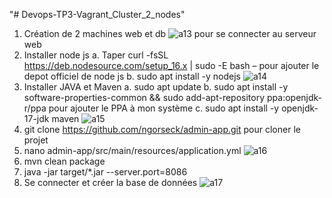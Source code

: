 "# Devops-TP3-Vagrant_Cluster_2_nodes" 
1.	Création de 2 machines web et db
![a13](https://github.com/user-attachments/assets/9e9fadfe-3f6b-4736-a37f-b4a633eda043)
pour se connecter au serveur web
3.	Installer node js
a.	Taper curl -fsSL https://deb.nodesource.com/setup_16.x | sudo -E bash – pour ajouter le depot officiel de node js
b.	sudo apt install -y nodejs
![a14](https://github.com/user-attachments/assets/28b42ded-ac95-4177-a9c2-2bcec1a14c2a)
4.	Installer JAVA et Maven
a.	sudo apt update
b.	sudo apt install -y software-properties-common && sudo add-apt-repository ppa:openjdk-r/ppa pour ajouter le PPA à mon système
c.	sudo apt install -y openjdk-17-jdk maven
![a15](https://github.com/user-attachments/assets/a8cc2653-6dc4-46fd-8455-8de4594678da)
5.	git clone https://github.com/ngorseck/admin-app.git pour cloner le projet
6.	nano admin-app/src/main/resources/application.yml
![a16](https://github.com/user-attachments/assets/7fdf6e65-39d8-4355-afa9-f34c2b13a902)
7.	mvn clean package
8.	java -jar target/*.jar --server.port=8086
9.	Se connecter et créer la base de données
![a17](https://github.com/user-attachments/assets/4166fa1f-ea78-4e4e-b0fc-e86729b4ebb9)





